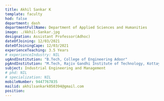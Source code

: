 ```yaml
---
title: Akhil Sankar K
template: faculty
hod: false
department: dash
departmentFullName: Department of Applied Sciences and Humanities
image: ./Akhil-Sankar.jpg
designation: Assistant Professor(Adhoc)
dateOfJoining: 12/03/2021
dateOfJoiningCape: 12/03/2021 
experienceTeaching: 3.5 Years
# experienceIndustry: NIL
ugAndInstitution: "B.Tech, College of Engineering Adoor"
pgAndInstitution: "M.Tech, Rajiv Gandhi Institute of Technology, Kottayam"
subject: Industrial Engineering and Management
# phd: NIL
# specialization: NIL
mobileNumber: 9447767835
mailid: akhilsankark050394@gmail.com
position: 
---
```


